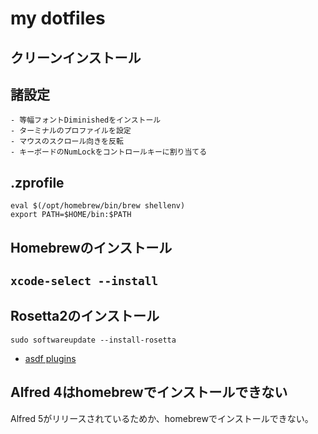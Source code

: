 # my dotfiles

## クリーンインストール
## 諸設定
    - 等幅フォントDiminishedをインストール
    - ターミナルのプロファイルを設定
    - マウスのスクロール向きを反転
    - キーボードのNumLockをコントロールキーに割り当てる
## .zprofile
```
eval $(/opt/homebrew/bin/brew shellenv)
export PATH=$HOME/bin:$PATH
```

## Homebrewのインストール

## `xcode-select --install`

## Rosetta2のインストール
```
sudo softwareupdate --install-rosetta
```

- [asdf plugins](asdf-plugins.md)

## Alfred 4はhomebrewでインストールできない
Alfred 5がリリースされているためか、homebrewでインストールできない。


